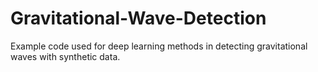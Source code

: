 # Gravitational-Wave-Detection
Example code used for deep learning methods in detecting gravitational waves with synthetic data.
